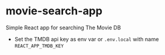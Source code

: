 # movie-search-app
Simple React app for searching The Movie DB

- Set the TMDB api key as env var or `.env.local` with name `REACT_APP_TMDB_KEY` 
